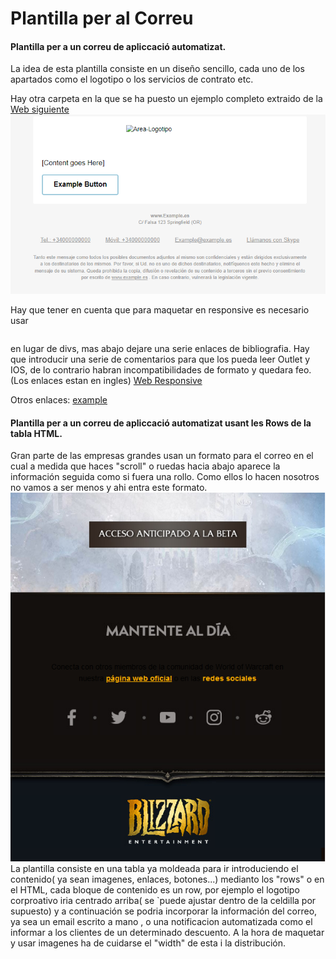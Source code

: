 # Plantilla per al Correu #

#### Plantilla per a un correu de apliccació automatizat. ####

La idea de esta plantilla consiste en un diseño sencillo, cada uno de los apartados como el logotipo o los servicios de contrato etc.

Hay otra carpeta en la que se ha puesto un ejemplo completo extraido de la [Web siguiente](https://webdesign.tutsplus.com/tutorials/creating-a-future-proof-responsive-email-without-media-queries--cms-23919)
![alt text](plantilla.PNG "Plantilla")

Hay que tener en cuenta que para maquetar en responsive es necesario usar <table></table> en lugar de divs, mas abajo dejare una serie enlaces de bibliografia. Hay que introducir una serie de comentarios para que los pueda leer Outlet y IOS, de lo contrario habran incompatibilidades de formato y quedara feo.
(Los enlaces estan en ingles)
[Web Responsive](https://webdesign.tutsplus.com/tutorials/creating-a-future-proof-responsive-email-without-media-queries--cms-23919/ "Web responsive")

Otros enlaces:
[example](https://www.smashingmagazine.com/2017/01/introduction-building-sending-html-email-for-web-developers/ "Guia del web responsive cona algunos enlaces")


#### Plantilla per a un correu de apliccació automatizat usant les Rows de la tabla HTML. ####
Gran parte de las empresas grandes usan un formato para el correo en el cual a medida que haces "scroll" o ruedas hacia abajo aparece la información seguida como si fuera una rollo. Como ellos lo hacen nosotros no vamos a ser menos y ahi entra este formato. 
![alt text](plantilla-correo-automatizado.PNG "Ejemplo de correo automatizado")
La plantilla consiste en una tabla ya moldeada para ir introduciendo el contenido( ya sean imagenes, enlaces, botones...) medianto los "rows" o <tr><td></td></tr> en el HTML, cada bloque de contenido es un row, por ejemplo el logotipo corproativo iria centrado arriba( se `puede ajustar dentro de la celdilla por supuesto) y a continuación se podria incorporar la información del correo, ya sea un email escrito a mano , o una notificacion automatizada como el informar a los clientes de un determinado descuento. A la hora de maquetar y usar imagenes ha de cuidarse el "width" de esta i la distribución. 